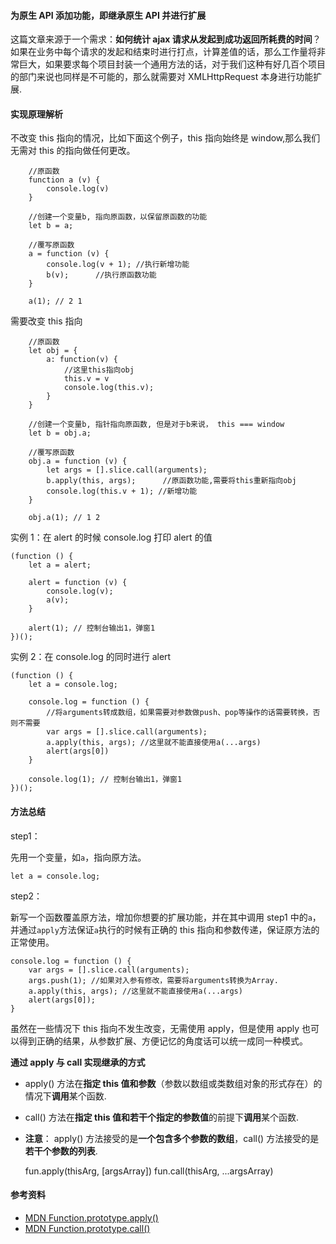 #### 为原生 API 添加功能，即继承原生 API 并进行扩展

这篇文章来源于一个需求：**如何统计 ajax 请求从发起到成功返回所耗费的时间**？ 如果在业务中每个请求的发起和结束时进行打点，计算差值的话，那么工作量将非常巨大，如果要求每个项目封装一个通用方法的话，对于我们这种有好几百个项目的部门来说也同样是不可能的，那么就需要对 XMLHttpRequest 本身进行功能扩展.

#### **实现原理解析**

不改变 this 指向的情况，比如下面这个例子，this 指向始终是 window,那么我们无需对 this 的指向做任何更改。

        //原函数
        function a (v) {
            console.log(v)
        }

        //创建一个变量b, 指向原函数，以保留原函数的功能
        let b = a;

        //覆写原函数
        a = function (v) {
            console.log(v + 1); //执行新增功能
            b(v);      //执行原函数功能
        }

        a(1); // 2 1

需要改变 this 指向

        //原函数
        let obj = {
            a: function(v) {
                //这里this指向obj
                this.v = v
                console.log(this.v);
            }
        }

        //创建一个变量b, 指针指向原函数, 但是对于b来说， this === window
        let b = obj.a;

        //覆写原函数
        obj.a = function (v) {
            let args = [].slice.call(arguments);
            b.apply(this, args);      //原函数功能,需要将this重新指向obj
            console.log(this.v + 1); //新增功能
        }

        obj.a(1); // 1 2

实例 1：在 alert 的时候 console.log 打印 alert 的值

    (function () {
        let a = alert;

        alert = function (v) {
            console.log(v);
            a(v);
        }

        alert(1); // 控制台输出1，弹窗1
    })();

实例 2：在 console.log 的同时进行 alert

    (function () {
        let a = console.log;

        console.log = function () {
            //将arguments转成数组，如果需要对参数做push、pop等操作的话需要转换，否则不需要
            var args = [].slice.call(arguments);
            a.apply(this, args); //这里就不能直接使用a(...args)
            alert(args[0])
        }

        console.log(1); // 控制台输出1，弹窗1
    })();

#### 方法总结

step1：

先用一个变量，如`a`，指向原方法。

    let a = console.log;

step2：

新写一个函数覆盖原方法，增加你想要的扩展功能，并在其中调用 step1 中的`a`，并通过`apply`方法保证`a`执行的时候有正确的 this 指向和参数传递，保证原方法的正常使用。

    console.log = function () {
        var args = [].slice.call(arguments);
        args.push(1); //如果对入参有修改，需要将arguments转换为Array.
        a.apply(this, args); //这里就不能直接使用a(...args)
        alert(args[0]);
    }

虽然在一些情况下 this 指向不发生改变，无需使用 apply，但是使用 apply 也可以得到正确的结果，从参数扩展、方便记忆的角度话可以统一成同一种模式。

**通过 apply 与 call 实现继承的方式**

- apply() 方法在**指定 this 值和参数**（参数以数组或类数组对象的形式存在）的情况下**调用**某个函数.
- call() 方法在**指定 this 值和若干个指定的参数值**的前提下**调用**某个函数.
- **注意**： apply() 方法接受的是**一个包含多个参数的数组**，call() 方法接受的是**若干个参数的列表**.

  fun.apply(thisArg, [argsArray]) fun.call(thisArg, ...argsArray)

#### 参考资料

- [MDN Function.prototype.apply()](https://developer.mozilla.org/zh-CN/docs/Web/JavaScript/Reference/Global_Objects/Function/apply)
- [MDN Function.prototype.call()](https://developer.mozilla.org/zh-CN/docs/Web/JavaScript/Reference/Global_Objects/Function/call)

